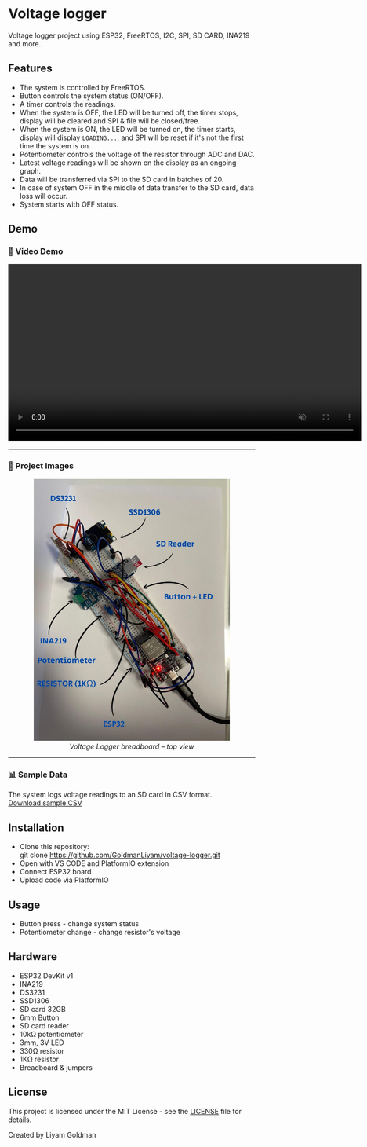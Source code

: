 # Voltage logger
Voltage logger project using ESP32, FreeRTOS, I2C, SPI, SD CARD, INA219 and more.

## Features
- The system is controlled by FreeRTOS.
- Button controls the system status (ON/OFF).
- A timer controls the readings.
- When the system is OFF, the LED will be turned off, the timer stops, display will be cleared
  and SPI & file will be closed/free.
- When the system is ON, the LED will be turned on, the timer starts, display will display `LOADING...`,
  and SPI will be reset if it's not the first time the system is on.
- Potentiometer controls the voltage of the resistor through ADC and DAC.
- Latest voltage readings will be shown on the display as an ongoing graph.
- Data will be transferred via SPI to the SD card in batches of 20.
- In case of system OFF in the middle of data transfer to the SD card, data loss will occur.
- System starts with OFF status.

## Demo

### 🎥 Video Demo
<video controls muted playsinline width="720">
  <source src="https://raw.githubusercontent.com/GoldmanLiyam/voltage-logger/main/assets/demo.mp4" type="video/mp4">
  Your browser does not support HTML5 video.
  <a href="assets/demo.mp4?raw=1">Download MP4</a>
</video>

---

### 📸 Project Images
<p align="center">
  <img src="assets/img1.jpg" alt="Voltage Logger Breadboard Top View" width="400"/>
  <br/>
  <em>Voltage Logger breadboard – top view</em>
</p>

---

### 📊 Sample Data
The system logs voltage readings to an SD card in CSV format.  
[Download sample CSV](assets/voltlog.csv?raw=true)

## Installation
- Clone this repository:  
  git clone https://github.com/GoldmanLiyam/voltage-logger.git
- Open with VS CODE and PlatformIO extension
- Connect ESP32 board
- Upload code via PlatformIO

## Usage
- Button press - change system status
- Potentiometer change - change resistor's voltage

## Hardware
- ESP32 DevKit v1
- INA219
- DS3231
- SSD1306
- SD card 32GB
- 6mm Button
- SD card reader
- 10kΩ potentiometer
- 3mm, 3V LED
- 330Ω resistor
- 1KΩ resistor
- Breadboard & jumpers

## License
This project is licensed under the MIT License - see the [LICENSE](LICENSE) file for details.

Created by Liyam Goldman






